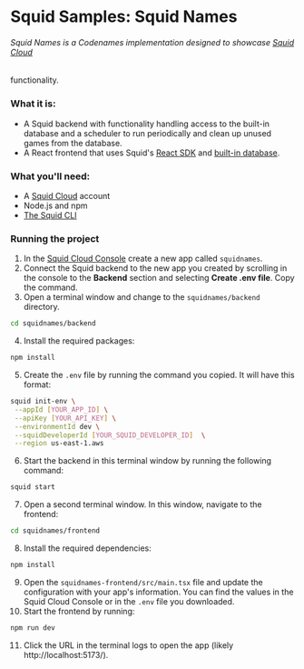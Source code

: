 # Squid Samples: Squid Names

###### Squid Names is a Codenames implementation designed to showcase [Squid Cloud](https://docs.squid.cloud/)

functionality.

### What it is:

- A Squid backend with functionality handling access to the built-in database and a scheduler to run periodically and clean up unused games from the database.
- A React frontend that uses Squid's [React SDK](https://docs.squid.cloud/docs/development-tools/react-sdk/) and [built-in database](https://docs.squid.cloud/docs/integrations/database/built-in).

### What you'll need:

- A [Squid Cloud](https://console.squid.cloud) account
- Node.js and npm
- [The Squid CLI](https://docs.squid.cloud/docs/development-tools/local-dev-cli)

### Running the project

1. In the [Squid Cloud Console](https://console.squid.cloud) create a new app called `squidnames`.
2. Connect the Squid backend to the new app you created by scrolling in the console to the **Backend** section and selecting **Create .env file**. Copy the command.
3. Open a terminal window and change to the `squidnames/backend` directory.

```bash
cd squidnames/backend
```

4. Install the required packages:

```bash
npm install
```

5. Create the `.env` file by running the command you copied. It will have this format:

```bash
squid init-env \
 --appId [YOUR_APP_ID] \
 --apiKey [YOUR_API_KEY] \
 --environmentId dev \
 --squidDeveloperId [YOUR_SQUID_DEVELOPER_ID]  \
 --region us-east-1.aws
```

6. Start the backend in this terminal window by running the following command:

```bash
squid start
```

7. Open a second terminal window. In this window, navigate to the frontend:

```bash
cd squidnames/frontend
```

8. Install the required dependencies:

```bash
npm install
```

9. Open the `squidnames-frontend/src/main.tsx` file and update the configuration with your app's information. You can find the values in the Squid Cloud Console or in the `.env` file you downloaded.
10. Start the frontend by running:

```bash
npm run dev
```

11. Click the URL in the terminal logs to open the app (likely http://localhost:5173/).
